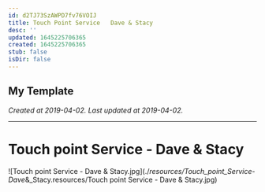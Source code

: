 ```yaml
---
id: d2TJ73SzAWPD7fv76VOIJ
title: Touch Point Service   Dave & Stacy
desc: ''
updated: 1645225706365
created: 1645225706365
stub: false
isDir: false
---
```

My Template
---

_Created at 2019-04-02._
_Last updated at 2019-04-02._




---

# Touch point Service - Dave & Stacy


![Touch point Service - Dave & Stacy.jpg](./_resources/Touch_point_Service_-_Dave_&_Stacy.resources/Touch point Service - Dave & Stacy.jpg)

